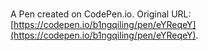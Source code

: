 # 

A Pen created on CodePen.io. Original URL: [https://codepen.io/b1ngqiling/pen/eYReqeY](https://codepen.io/b1ngqiling/pen/eYReqeY).


